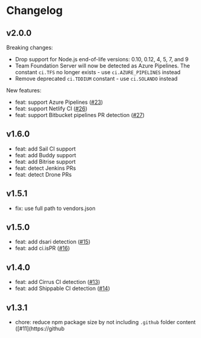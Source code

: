 # Changelog

## v2.0.0

Breaking changes:

* Drop support for Node.js end-of-life versions: 0.10, 0.12, 4, 5, 7,
  and 9
* Team Foundation Server will now be detected as Azure Pipelines. The
  constant `ci.TFS` no longer exists - use `ci.AZURE_PIPELINES` instead
* Remove deprecated `ci.TDDIUM` constant - use `ci.SOLANDO` instead

New features:

* feat: support Azure Pipelines ([#23](https://github.com/watson/ci-info/pull/23))
* feat: support Netlify CI ([#26](https://github.com/watson/ci-info/pull/26))
* feat: support Bitbucket pipelines PR detection ([#27](https://github.com/watson/ci-info/pull/27))

## v1.6.0

* feat: add Sail CI support
* feat: add Buddy support
* feat: add Bitrise support
* feat: detect Jenkins PRs
* feat: detect Drone PRs

## v1.5.1

* fix: use full path to vendors.json

## v1.5.0

* feat: add dsari detection ([#15](https://github.com/watson/ci-info/pull/15))
* feat: add ci.isPR ([#16](https://github.com/watson/ci-info/pull/16))

## v1.4.0

* feat: add Cirrus CI detection ([#13](https://github.com/watson/ci-info/pull/13))
* feat: add Shippable CI detection ([#14](https://github.com/watson/ci-info/pull/14))

## v1.3.1

* chore: reduce npm package size by not including `.github` folder content ([#11](https://github